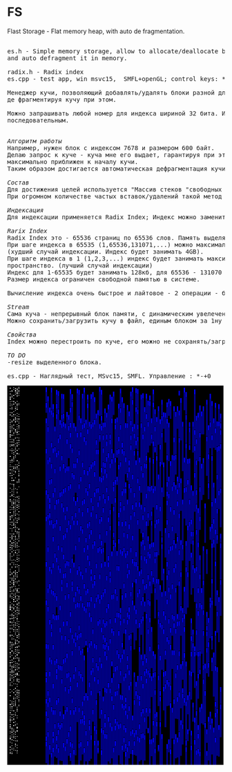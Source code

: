 # FS

Flast Storage - Flat memory heap, with auto de fragmentation.

<pre>

es.h - Simple memory storage, allow to allocate/deallocate blocks with varios size, 
and auto defragment it in memory.

radix.h - Radix index
es.cpp - test app, win msvc15,  SMFL+openGL; control keys: *-+0

Менеджер кучи, позволяющий добавлять/удалять блоки разной длинны, максимально 
де фрагментируя кучу при этом. 

Можно запрашивать любой номер для индекса шириной 32 бита. Индекс не обязан быть 
последовательным.


<i>Алгоритм работы</i>
Например, нужен блок с индексом 7678 и размером 600 байт. 
Делаю запрос к куче - куча мне его выдает, гарантируя при этом, что блок будет 
максимально приближен к началу кучи.
Таким образом достигается автоматическая дефрагментация кучи.

<i>Состав</i>
Для достижения целей используется "Массив стеков "свободных блоков" кучи." (std::priority_queue).
При огромном количестве частых вставок/удалений такой метод залагает.

<i>Индексация</i>
Для индексации применяется Radix Index; Индекс можно заменить на B-Tree или любой другой.

<i>Rarix Index</i>
Radix Index это - 65536 страниц по 65536 слов. Память выделяется кратно размеру странице;
При шаге индекса в 65535 (1,65536,131071,...) можно максимально записать 65535 елементов. 
(худший случай индексации. Индекс будет занимать 4GB).
При шаге индекса в 1 (1,2,3,...) индекс будет занимать максимально компактное 
пространство. (лучший случай индексации)
Индекс для 1-65535 будет занимать 128кб, для 65536 - 131070 еще 128кб. 256кб всего. 
Размер индекса ограничен свободной памятью в системе.

Вычисление индекса очень быстрое и лайтовое - 2 операции - битовый And + сдвиг.

<i>Stream</i>
Сама куча - непрерывный блок памяти, с динамическим увелечением.
Можно сохранить/загрузить кучу в файл, единым блоком за 1ну операция mem_move

<i>Свойства</i>
Index можно перестроить по куче, его можно не сохранять/загружать (draft, leaks). 

<i>TO DO</i>
-resize выделенного блока.

es.cpp - Наглядный тест, MSvc15, SMFL. Управление : *-+0
</pre>

<img src="https://raw.githubusercontent.com/USSRcoder/FS/master/thumb.png">
